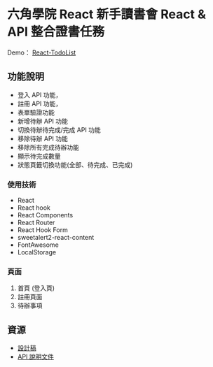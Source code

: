# **六角學院 React 新手讀書會 React & API 整合證書任務**

Demo： [React-TodoList](https://neallkf.github.io/react-api-todolist/)

## **功能說明**
* 登入 API 功能，
* 註冊 API 功能，
* 表單驗證功能
* 新增待辦 API 功能
* 切換待辦待完成/完成 API 功能
* 移除待辦 API 功能
* 移除所有完成待辦功能
* 顯示待完成數量
* 狀態頁籤切換功能(全部、待完成、已完成)

### **使用技術**
* React
* React hook
* React Components
* React Router
* React Hook Form
* sweetalert2-react-content
* FontAwesome
* LocalStorage


### **頁面**
1. 首頁 (登入頁)
2. 註冊頁面 
3. 待辦事項

## **資源**
* [設計稿](https://www.figma.com/file/pFivfS3rDX3N3u3dN9aIlx/TodoList?node-id=0%3A1)
* [API 說明文件](https://todoo.5xcamp.us/api-docs/index.html)
